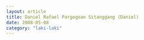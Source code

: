 ```yaml
---
layout: article
title: Daniel Rafael Pargogoan Sitanggang (Daniel)
date: 2008-05-08 
category: "laki-laki"
---
```

